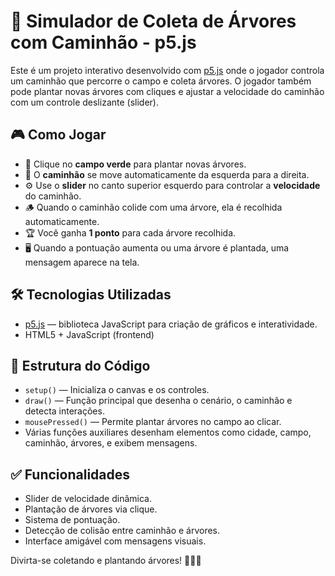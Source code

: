 # 🌲 Simulador de Coleta de Árvores com Caminhão - p5.js

Este é um projeto interativo desenvolvido com [p5.js](https://p5js.org/) onde o jogador controla um caminhão que percorre o campo e coleta árvores. O jogador também pode plantar novas árvores com cliques e ajustar a velocidade do caminhão com um controle deslizante (slider).

## 🎮 Como Jogar

- 🌳 Clique no **campo verde** para plantar novas árvores.
- 🚚 O **caminhão** se move automaticamente da esquerda para a direita.
- ⚙️ Use o **slider** no canto superior esquerdo para controlar a **velocidade** do caminhão.
- 🪵 Quando o caminhão colide com uma árvore, ela é recolhida automaticamente.
- 🏆 Você ganha **1 ponto** para cada árvore recolhida.
- 🖥️ Quando a pontuação aumenta ou uma árvore é plantada, uma mensagem aparece na tela.

## 🛠️ Tecnologias Utilizadas

- [p5.js](https://p5js.org/) — biblioteca JavaScript para criação de gráficos e interatividade.
- HTML5 + JavaScript (frontend)
  
## 📂 Estrutura do Código

- `setup()` — Inicializa o canvas e os controles.
- `draw()` — Função principal que desenha o cenário, o caminhão e detecta interações.
- `mousePressed()` — Permite plantar árvores no campo ao clicar.
- Várias funções auxiliares desenham elementos como cidade, campo, caminhão, árvores, e exibem mensagens.

## ✅ Funcionalidades

- Slider de velocidade dinâmica.
- Plantação de árvores via clique.
- Sistema de pontuação.
- Detecção de colisão entre caminhão e árvores.
- Interface amigável com mensagens visuais.

Divirta-se coletando e plantando árvores! 🌲🚛💨


